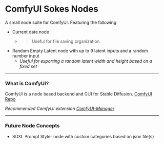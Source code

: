 ComfyUI Sokes Nodes
=======
A small node suite for ComfyUI. Featuring the following:
* Current date node
  * >Useful for file saving organization
* Random Empty Latent node with up to 9 latent inputs and a random number input
  * *Useful for exporting a random latent width and height based on a fixed set*

---

### What is ComfyUI?

ComfyUI is a node based backend and GUI for Stable Diffusion.
[ComfyUI Repo](https://github.com/comfyanonymous/ComfyUI)

*Recommended ComfyUI extension [ComfyUI-Manager](https://github.com/ltdrdata/ComfyUI-Manager)*

---

### Future Node Concepts
* SDXL Prompt Styler node with custom categories based on json file(s)
